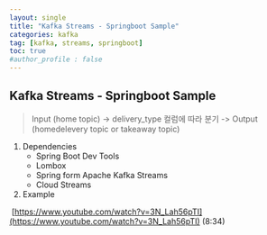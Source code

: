 ```yaml
---
layout: single
title: "Kafka Streams - Springboot Sample"
categories: kafka
tag: [kafka, streams, springboot]
toc: true
#author_profile : false
---
```




## Kafka Streams - Springboot Sample

>  Input (home topic) -> delivery_type 컬럼에 따라 분기 -> Output (homedelevery topic or takeaway topic)

1. Dependencies
   - Spring Boot Dev Tools
   - Lombox
   - Spring form Apache Kafka Streams
   - Cloud Streams
2. Example

​		[https://www.youtube.com/watch?v=3N_Lah56pTI](https://www.youtube.com/watch?v=3N_Lah56pTI) (8:34)

​	


